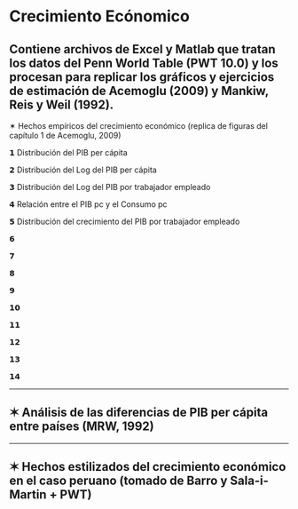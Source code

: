 # Crecimiento Ecónomico
Contiene archivos de Excel y Matlab que tratan los datos del Penn World Table (PWT 10.0) y los procesan para replicar los gráficos y ejercicios de estimación de Acemoglu (2009) y Mankiw, Reis y Weil (1992).
---------------------------------------------------------------------------------------------------------
✶ Hechos empíricos del crecimiento económico (replica de figuras del capítulo 1 de Acemoglu, 2009)

𝟭 Distribución del PIB per cápita

𝟮 Distribución del Log del PIB per cápita

𝟯 Distribución del Log del PIB por trabajador empleado

𝟰 Relación entre el PIB pc y el Consumo pc

𝟱 Distribución del crecimiento del PIB por trabajador empleado

𝟲

𝟳

𝟴

𝟵

𝟭𝟬

𝟭𝟭

𝟭𝟮

𝟭𝟯

𝟭𝟰

---------------------------------------------------------------------------------------------------------
✶ Análisis de las diferencias de PIB per cápita entre países (MRW, 1992)
---------------------------------------------------------------------------------------------------------

---------------------------------------------------------------------------------------------------------
✶ Hechos estilizados del crecimiento económico en el caso peruano (tomado de Barro y Sala-i-Martin + PWT)
---------------------------------------------------------------------------------------------------------
